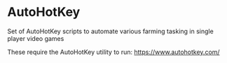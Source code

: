 # AutoHotKey
Set of AutoHotKey scripts to automate various farming tasking in single player video games

These require the AutoHotKey utility to run: https://www.autohotkey.com/
